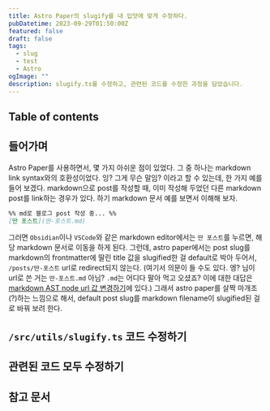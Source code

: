 ```yaml
---
title: Astro Paper의 slugify를 내 입맛에 맞게 수정하다.
pubDatetime: 2023-09-29T01:50:00Z
featured: false
draft: false
tags:
  - slug
  - test
  - Astro
ogImage: ""
description: slugify.ts를 수정하고, 관련된 코드를 수정한 과정을 담았습니다.
---
```


## Table of contents

## 들어가며

Astro Paper를 사용하면서, 몇 가지 아쉬운 점이 있었다.
그 중 하나는 markdown link syntax와의 호환성이었다.
잉? 그게 무슨 말임? 이라고 할 수 있는데, 한 가지 예를 들어 보겠다.
markdown으로 post를 작성할 때, 이미 작성해 두었던 다른 markdown post를 link하는 경우가 있다.
하기 markdown 문서 예를 보면서 이해해 보자.

```markdown
%% md로 블로그 post 작성 중... %%
[딴 포스트](딴-포스트.md)
```

그러면 `Obsidian`이나 `VSCode`와 같은 markdown editor에서는 `딴 포스트`를 누르면, 해당 markdown 문서로 이동을 하게 된다.
그런데, astro paper에서는 post slug를 markdown의 frontmatter에 딸린 title 값을 slugified한 걸 default로 박아 두어서, `/posts/딴-포스트` url로 redirect되지 않는다. (여기서 의문이 들 수도 있다. 엥? 님이 url로 쓴 거는 `딴-포스트.md` 아님? `.md`는 어디다 팔아 먹고 오셨죠? 이에 대한 대답은 [markdown AST node url 값 변경하기](update-markdown-ast-node-url-value.md)에 있다.)
그래서 astro paper를 살짝 마개조(?)하는 느낌으로 해서, default post slug를 markdown filename이 slugified된 걸로 바꿔 보려 한다.

## `/src/utils/slugify.ts` 코드 수정하기

## 관련된 코드 모두 수정하기

## 참고 문서
